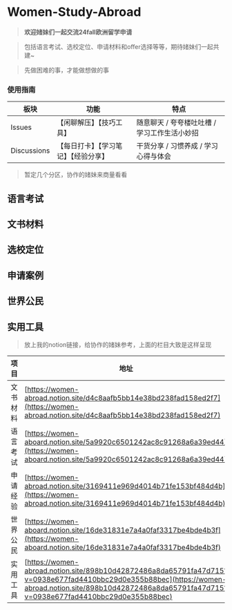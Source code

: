 # Women-Study-Abroad



> **欢迎媎妹们一起交流24fall欧洲留学申请**

> 包括语言考试、选校定位、申请材料和offer选择等等，期待媎妹们一起共建~

> 先做困难的事，才能做想做的事

### 使用指南


| 板块 | 功能 | 特点 |
| --- | --- | --- |
| Issues | 【闲聊解压】【技巧工具】 | 随意聊天 / 夸夸楼吐吐槽 / 学习工作生活小妙招 |
| Discussions | 【每日打卡】【学习笔记】【经验分享】 | 干货分享 / 习惯养成 / 学习心得与体会 |




> 暂定几个分区，协作的媎妹来商量看看

## 语言考试

## 文书材料

## 选校定位

## 申请案例

## 世界公民

## 实用工具

> 放上我的notion链接，给协作的媎妹参考，上面的栏目大致是这样呈现

| 项目 | 地址 |
| --- | --- |
| 文书材料 | [https://women-abroad.notion.site/d4c8aafb5bb14e38bd238fad158ed2f7](https://women-abroad.notion.site/d4c8aafb5bb14e38bd238fad158ed2f7) |
| 语言考试 | [https://women-aboard.notion.site/5a9920c6501242ac8c91268a6a39ed44](https://women-aboard.notion.site/5a9920c6501242ac8c91268a6a39ed44) |
| 申请经验 | [https://women-abroad.notion.site/3169411e969d4014b71fe153bf484d4b](https://women-abroad.notion.site/3169411e969d4014b71fe153bf484d4b) |
| 世界公民 | [https://women-aboard.notion.site/16de31831e7a4a0faf3317be4bde4b3f](https://women-aboard.notion.site/16de31831e7a4a0faf3317be4bde4b3f) |
| 实用工具 | [https://women-abroad.notion.site/898b10d42872486a8da65791fa47d715?v=0938e677fad4410bbc29d0e355b88bec](https://women-abroad.notion.site/898b10d42872486a8da65791fa47d715?v=0938e677fad4410bbc29d0e355b88bec) |

